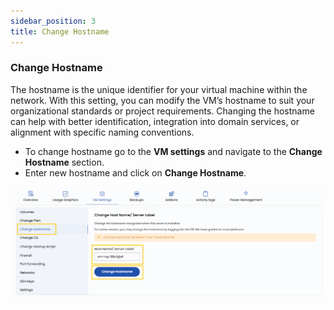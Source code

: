 ```yaml
---
sidebar_position: 3
title: Change Hostname
---
```


### **Change Hostname**

The hostname is the unique identifier for your virtual machine within the network. With this setting, you can modify the VM’s hostname to suit your organizational standards or project requirements. Changing the hostname can help with better identification, integration into domain services, or alignment with specific naming conventions.

- To change hostname go to the **VM settings** and navigate to the **Change Hostname** section. 
- Enter new hostname and click on **Change Hostname**.

![alt text](../images/stackconsole-vm-settings-change-hostname.png)